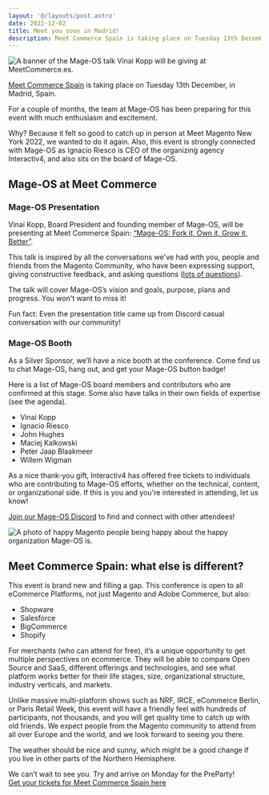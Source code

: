 ```yaml
---
layout: '@/layouts/post.astro'
date: 2022-12-02
title: Meet you soon in Madrid!
description: Meet Commerce Spain is taking place on Tuesday 13th December, in Madrid, Spain, an Mage-OS will meet you there!
---
```


![A banner of the Mage-OS talk Vinai Kopp will be giving at MeetCommerce.es.](/blog/2022/2022-12-02-meetcommerce-mage-os-talk-bannner.jpg)

[Meet Commerce Spain](https://meetcommerce.es/) is taking place on Tuesday 13th December, in Madrid, Spain.

For a couple of months, the team at Mage-OS has been preparing for this event with much enthusiasm and excitement.

Why? Because it felt so good to catch up in person at Meet Magento New York 2022, we wanted to do it again. Also, this event is strongly connected with Mage-OS as Ignacio Riesco is CEO of the organizing agency Interactiv4, and also sits on the board of Mage-OS.

## Mage-OS at Meet Commerce
### Mage-OS Presentation

Vinai Kopp, Board President and founding member of Mage-OS, will be presenting at Meet Commerce Spain: [“Mage-OS: Fork it, Own it, Grow it, Better”](https://www.linkedin.com/feed/update/urn:li:activity:6996423767186923520).

This talk is inspired by all the conversations we've had with you, people and friends from the Magento Community, who have been expressing support, giving constructive feedback, and asking questions ([lots of questions](https://mage-os.org/frequently-asked-questions)).

The talk will cover Mage-OS’s vision and goals, purpose, plans and progress. You won't want to miss it!

Fun fact: Even the presentation title came up from Discord casual conversation with our community!

### Mage-OS Booth
As a Silver Sponsor, we’ll have a nice booth at the conference. Come find us to chat Mage-OS, hang out, and get your Mage-OS button badge!

Here is a list of Mage-OS board members and contributors who are confirmed at this stage. Some also have talks in their own fields of expertise (see the agenda).
- Vinai Kopp
- Ignacio Riesco
- John Hughes
- Maciej Kalkowski
- Peter Jaap Blaakmeer
- Willem Wigman

As a nice thank-you gift, Interactiv4 has offered free tickets to individuals who are contributing to Mage-OS efforts, whether on the technical, content, or organizational side. If this is you and you're interested in attending, let us know!

[Join our Mage-OS Discord](https://discord.gg/9xHBTTpa) to find and connect with other attendees!

![A photo of happy Magento people being happy about the happy organization Mage-OS is.](/blog/2022/2022-12-02-meetcommerce-mageos-2.jpg)

## Meet Commerce Spain: what else is different?
This event is brand new and filling a gap. This conference is open to all eCommerce Platforms, not just Magento and Adobe Commerce, but also:

- Shopware
- Salesforce
- BigCommerce
- Shopify

For merchants (who can attend for free), it’s a unique opportunity to get multiple perspectives on ecommerce. They will be able to compare Open Source and SaaS, different offerings and technologies, and see what platform works better for their life stages, size, organizational structure, industry verticals, and markets.

Unlike massive multi-platform shows such as NRF, IRCE, eCommerce Berlin, or Paris Retail Week, this event will have a friendly feel with hundreds of participants, not thousands, and you will get quality time to catch up with old friends. We expect people from the Magento community to attend from all over Europe and the world, and we look forward to seeing you there.

The weather should be nice and sunny, which might be a good change if you live in other parts of the Northern Hemisphere.

<div class="text-center">We can’t wait to see you. Try and arrive on Monday for the PreParty!</div>

<div class="text-center"><a href="https://meetcommerce.es" target="_blank">Get your tickets for Meet Commerce Spain here</a></div>
